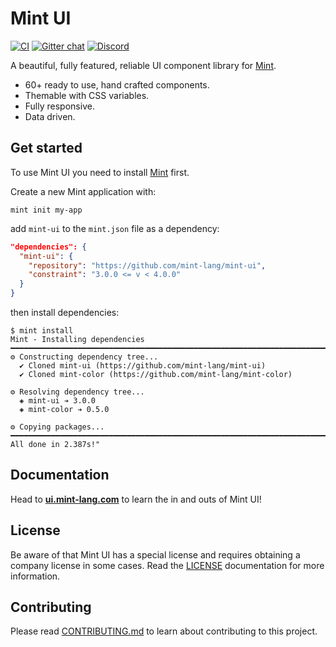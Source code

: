 # Mint UI

[![CI](https://github.com/mint-lang/mint-ui/actions/workflows/ci.yml/badge.svg)](https://github.com/mint-lang/mint-ui/actions/workflows/ci.yml)
[![Gitter chat](https://badges.gitter.im/gitterHQ/gitter.svg)](https://gitter.im/mint-lang/Lobby)
[![Discord](https://img.shields.io/discord/698214718241767445)](https://discord.gg/NXFUJs2)

A beautiful, fully featured, reliable UI component library for [Mint](https://www.mint-lang.com).

* 60+ ready to use, hand crafted components.
* Themable with CSS variables.
* Fully responsive.
* Data driven.

## Get started

To use Mint UI you need to install [Mint](https://www.mint-lang.com/install) first.

Create a new Mint application with:

```console
mint init my-app
```

add `mint-ui` to the `mint.json` file as a dependency:

```json
"dependencies": {
  "mint-ui": {
    "repository": "https://github.com/mint-lang/mint-ui",
    "constraint": "3.0.0 <= v < 4.0.0"
  }
}
```

then install dependencies:

```console
$ mint install
Mint - Installing dependencies
━━━━━━━━━━━━━━━━━━━━━━━━━━━━━━━━━━━━━━━━━━━━━━━━━━━━━━━━━━━━━━━━━━━━━━━━━━━━━━━━
⚙ Constructing dependency tree...
  ✔ Cloned mint-ui (https://github.com/mint-lang/mint-ui)
  ✔ Cloned mint-color (https://github.com/mint-lang/mint-color)

⚙ Resolving dependency tree...
  ◈ mint-ui ➔ 3.0.0
  ◈ mint-color ➔ 0.5.0

⚙ Copying packages...
━━━━━━━━━━━━━━━━━━━━━━━━━━━━━━━━━━━━━━━━━━━━━━━━━━━━━━━━━━━━━━━━━━━━━━━━━━━━━━━━
All done in 2.387s!"
```

## Documentation

Head to [**ui.mint-lang.com**](https://ui.mint-lang.com) to learn the in and outs of Mint UI!

## License

Be aware of that Mint UI has a special license and requires obtaining a company license in some cases. Read the [LICENSE](LICENSE.md) documentation for more information.

## Contributing

Please read [CONTRIBUTING.md](CONTRIBUTING.md) to learn about contributing to this project.
